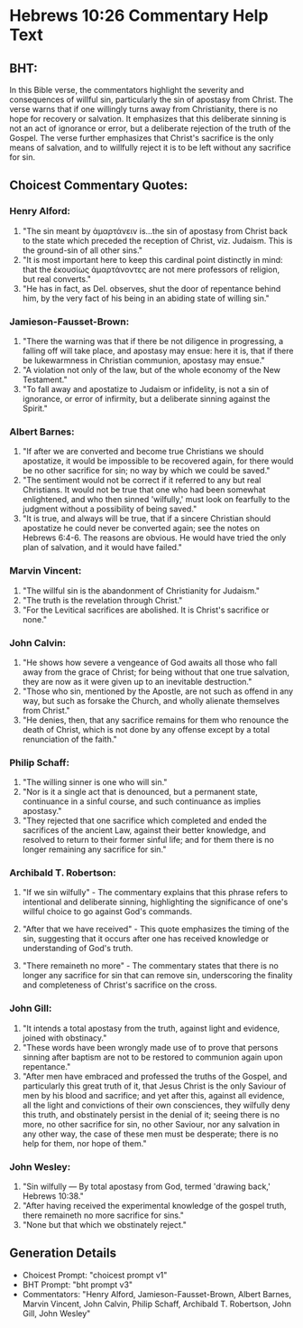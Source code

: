 # Hebrews 10:26 Commentary Help Text

## BHT:
In this Bible verse, the commentators highlight the severity and consequences of willful sin, particularly the sin of apostasy from Christ. The verse warns that if one willingly turns away from Christianity, there is no hope for recovery or salvation. It emphasizes that this deliberate sinning is not an act of ignorance or error, but a deliberate rejection of the truth of the Gospel. The verse further emphasizes that Christ's sacrifice is the only means of salvation, and to willfully reject it is to be left without any sacrifice for sin.

## Choicest Commentary Quotes:
### Henry Alford:
1. "The sin meant by ἁμαρτάνειν is...the sin of apostasy from Christ back to the state which preceded the reception of Christ, viz. Judaism. This is the ground-sin of all other sins." 
2. "It is most important here to keep this cardinal point distinctly in mind: that the ἑκουσίως ἁμαρτάνοντες are not mere professors of religion, but real converts." 
3. "He has in fact, as Del. observes, shut the door of repentance behind him, by the very fact of his being in an abiding state of willing sin."

### Jamieson-Fausset-Brown:
1. "There the warning was that if there be not diligence in progressing, a falling off will take place, and apostasy may ensue: here it is, that if there be lukewarmness in Christian communion, apostasy may ensue."
2. "A violation not only of the law, but of the whole economy of the New Testament."
3. "To fall away and apostatize to Judaism or infidelity, is not a sin of ignorance, or error of infirmity, but a deliberate sinning against the Spirit."

### Albert Barnes:
1. "If after we are converted and become true Christians we should apostatize, it would be impossible to be recovered again, for there would be no other sacrifice for sin; no way by which we could be saved."
2. "The sentiment would not be correct if it referred to any but real Christians. It would not be true that one who had been somewhat enlightened, and who then sinned 'wilfully,' must look on fearfully to the judgment without a possibility of being saved."
3. "It is true, and always will be true, that if a sincere Christian should apostatize he could never be converted again; see the notes on Hebrews 6:4-6. The reasons are obvious. He would have tried the only plan of salvation, and it would have failed."

### Marvin Vincent:
1. "The willful sin is the abandonment of Christianity for Judaism."
2. "The truth is the revelation through Christ."
3. "For the Levitical sacrifices are abolished. It is Christ's sacrifice or none."

### John Calvin:
1. "He shows how severe a vengeance of God awaits all those who fall away from the grace of Christ; for being without that one true salvation, they are now as it were given up to an inevitable destruction."
2. "Those who sin, mentioned by the Apostle, are not such as offend in any way, but such as forsake the Church, and wholly alienate themselves from Christ."
3. "He denies, then, that any sacrifice remains for them who renounce the death of Christ, which is not done by any offense except by a total renunciation of the faith."

### Philip Schaff:
1. "The willing sinner is one who will sin."
2. "Nor is it a single act that is denounced, but a permanent state, continuance in a sinful course, and such continuance as implies apostasy."
3. "They rejected that one sacrifice which completed and ended the sacrifices of the ancient Law, against their better knowledge, and resolved to return to their former sinful life; and for them there is no longer remaining any sacrifice for sin."

### Archibald T. Robertson:
1. "If we sin wilfully" - The commentary explains that this phrase refers to intentional and deliberate sinning, highlighting the significance of one's willful choice to go against God's commands.

2. "After that we have received" - This quote emphasizes the timing of the sin, suggesting that it occurs after one has received knowledge or understanding of God's truth.

3. "There remaineth no more" - The commentary states that there is no longer any sacrifice for sin that can remove sin, underscoring the finality and completeness of Christ's sacrifice on the cross.

### John Gill:
1. "It intends a total apostasy from the truth, against light and evidence, joined with obstinacy."
2. "These words have been wrongly made use of to prove that persons sinning after baptism are not to be restored to communion again upon repentance."
3. "After men have embraced and professed the truths of the Gospel, and particularly this great truth of it, that Jesus Christ is the only Saviour of men by his blood and sacrifice; and yet after this, against all evidence, all the light and convictions of their own consciences, they wilfully deny this truth, and obstinately persist in the denial of it; seeing there is no more, no other sacrifice for sin, no other Saviour, nor any salvation in any other way, the case of these men must be desperate; there is no help for them, nor hope of them."

### John Wesley:
1. "Sin wilfully — By total apostasy from God, termed 'drawing back,' Hebrews 10:38." 
2. "After having received the experimental knowledge of the gospel truth, there remaineth no more sacrifice for sins." 
3. "None but that which we obstinately reject."


## Generation Details
- Choicest Prompt: "choicest prompt v1"
- BHT Prompt: "bht prompt v3"
- Commentators: "Henry Alford, Jamieson-Fausset-Brown, Albert Barnes, Marvin Vincent, John Calvin, Philip Schaff, Archibald T. Robertson, John Gill, John Wesley"
